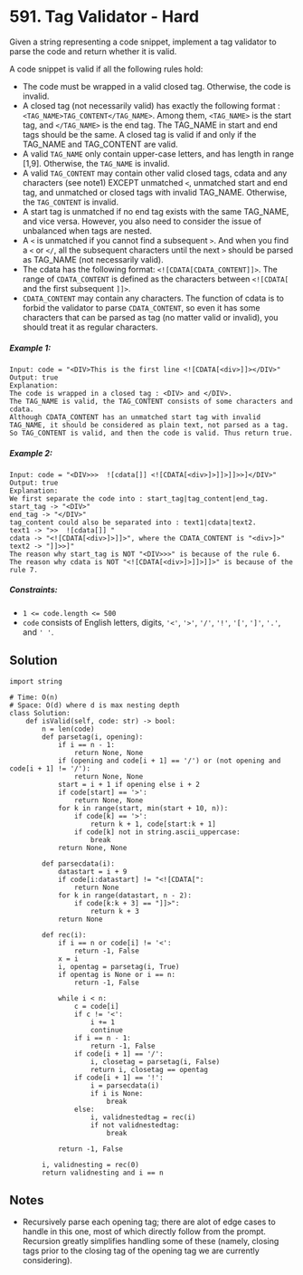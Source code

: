 # 591. Tag Validator - Hard

Given a string representing a code snippet, implement a tag validator to parse the code and return whether it is valid.

A code snippet is valid if all the following rules hold:

- The code must be wrapped in a valid closed tag. Otherwise, the code is invalid.
- A closed tag (not necessarily valid) has exactly the following format : `<TAG_NAME>TAG_CONTENT</TAG_NAME>`. Among them, `<TAG_NAME>` is the start tag, and `</TAG_NAME>` is the end tag. The TAG_NAME in start and end tags should be the same. A closed tag is valid if and only if the TAG_NAME and TAG_CONTENT are valid.
- A valid `TAG_NAME` only contain upper-case letters, and has length in range [1,9]. Otherwise, the `TAG_NAME` is invalid.
- A valid `TAG_CONTENT` may contain other valid closed tags, cdata and any characters (see note1) EXCEPT unmatched `<`, unmatched start and end tag, and unmatched or closed tags with invalid TAG_NAME. Otherwise, the `TAG_CONTENT` is invalid.
- A start tag is unmatched if no end tag exists with the same TAG_NAME, and vice versa. However, you also need to consider the issue of unbalanced when tags are nested.
- A `<` is unmatched if you cannot find a subsequent `>`. And when you find a `<` or `</`, all the subsequent characters until the next `>` should be parsed as TAG_NAME (not necessarily valid).
- The cdata has the following format: `<![CDATA[CDATA_CONTENT]]>`. The range of `CDATA_CONTENT` is defined as the characters between `<![CDATA[` and the first subsequent `]]>`.
- `CDATA_CONTENT` may contain any characters. The function of cdata is to forbid the validator to parse `CDATA_CONTENT`, so even it has some characters that can be parsed as tag (no matter valid or invalid), you should treat it as regular characters.

##### Example 1:

```
Input: code = "<DIV>This is the first line <![CDATA[<div>]]></DIV>"
Output: true
Explanation: 
The code is wrapped in a closed tag : <DIV> and </DIV>. 
The TAG_NAME is valid, the TAG_CONTENT consists of some characters and cdata. 
Although CDATA_CONTENT has an unmatched start tag with invalid TAG_NAME, it should be considered as plain text, not parsed as a tag.
So TAG_CONTENT is valid, and then the code is valid. Thus return true.
```

##### Example 2:

```
Input: code = "<DIV>>>  ![cdata[]] <![CDATA[<div>]>]]>]]>>]</DIV>"
Output: true
Explanation:
We first separate the code into : start_tag|tag_content|end_tag.
start_tag -> "<DIV>"
end_tag -> "</DIV>"
tag_content could also be separated into : text1|cdata|text2.
text1 -> ">>  ![cdata[]] "
cdata -> "<![CDATA[<div>]>]]>", where the CDATA_CONTENT is "<div>]>"
text2 -> "]]>>]"
The reason why start_tag is NOT "<DIV>>>" is because of the rule 6.
The reason why cdata is NOT "<![CDATA[<div>]>]]>]]>" is because of the rule 7.
```

##### Constraints:

- `1 <= code.length <= 500`
- `code` consists of English letters, digits, `'<'`, `'>'`, `'/'`, `'!'`, `'['`, `']'`, `'.'`, and `' '`.

## Solution

```
import string

# Time: O(n)
# Space: O(d) where d is max nesting depth
class Solution:
    def isValid(self, code: str) -> bool:
        n = len(code)
        def parsetag(i, opening):
            if i == n - 1:
                return None, None
            if (opening and code[i + 1] == '/') or (not opening and code[i + 1] != '/'):
                return None, None
            start = i + 1 if opening else i + 2
            if code[start] == '>':
                return None, None
            for k in range(start, min(start + 10, n)):
                if code[k] == '>':
                    return k + 1, code[start:k + 1]
                if code[k] not in string.ascii_uppercase:
                    break
            return None, None

        def parsecdata(i):
            datastart = i + 9
            if code[i:datastart] != "<![CDATA[":
                return None
            for k in range(datastart, n - 2):
                if code[k:k + 3] == "]]>":
                    return k + 3
            return None
            
        def rec(i):
            if i == n or code[i] != '<':
                return -1, False
            x = i
            i, opentag = parsetag(i, True)
            if opentag is None or i == n:
                return -1, False
            
            while i < n:
                c = code[i]
                if c != '<':
                    i += 1
                    continue
                if i == n - 1:
                    return -1, False
                if code[i + 1] == '/':
                    i, closetag = parsetag(i, False)
                    return i, closetag == opentag
                if code[i + 1] == '!':
                    i = parsecdata(i)
                    if i is None:
                        break
                else:
                    i, validnestedtag = rec(i)
                    if not validnestedtag:
                        break
                        
            return -1, False

        i, validnesting = rec(0)
        return validnesting and i == n
```

## Notes
- Recursively parse each opening tag; there are alot of edge cases to handle in this one, most of which directly follow from the prompt. Recursion greatly simplifies handling some of these (namely, closing tags prior to the closing tag of the opening tag we are currently considering).
